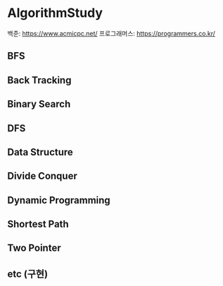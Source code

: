 # AlgorithmStudy

백준: https://www.acmicpc.net/
프로그래머스: https://programmers.co.kr/

## BFS

## Back Tracking

## Binary Search

## DFS

## Data Structure

## Divide Conquer

## Dynamic Programming

## Shortest Path

## Two Pointer

## etc (구현)

